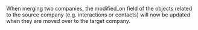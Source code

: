 When merging two companies, the modified_on field of the objects related to the source company (e.g. interactions or contacts) will now be updated when they are moved over to the target company.